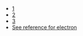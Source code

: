 - [1](https://ivanyu2021.hashnode.dev/electron-django-part-2-package-it-to-production)
- [2](https://wanghaiqing.com/article/4fb7824c-4587-4d7c-b421-bec129776a40/)
- [3](https://stackoverflow.com/questions/31286924/how-to-deploy-an-electron-app-as-an-executable-or-installable-in-windows)
- [See reference for electron](https://github.com/jlord/git-it-electron)